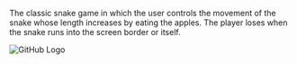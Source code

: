 The classic snake game in which the user controls the movement of the snake whose length increases by eating the apples. The player loses when the snake runs into the screen border or itself.


![GitHub Logo](/Screenshot(211).png)
